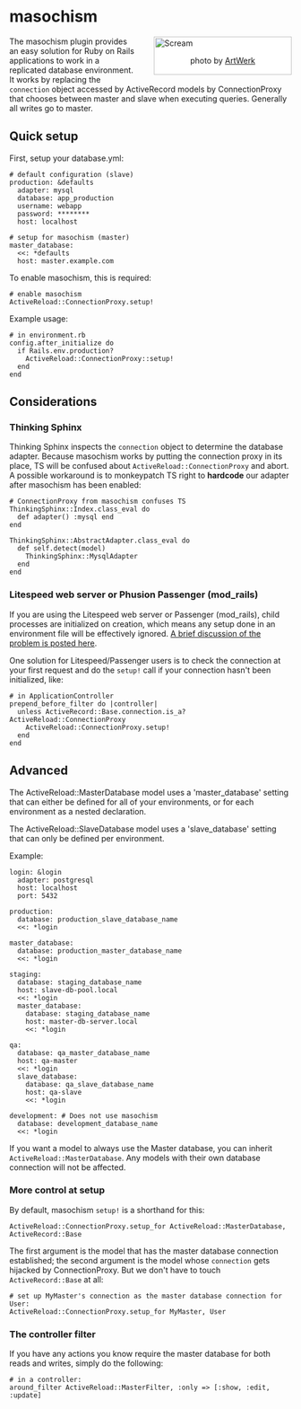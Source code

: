 masochism
=========

<div style="width:240px; padding:2px; border:1px solid silver; float:right; margin:0 0 1em 2em; background:white">
  <img src="http://farm1.static.flickr.com/111/295426387_a39c5c8954_m.jpg" alt="Scream" />
  <p style="text-align:center">photo by <a href="http://flickr.com/people/alphadesigner/" title="Flickr: ArtWerk">ArtWerk</a></p>
</div>

The masochism plugin provides an easy solution for Ruby on Rails applications to work in a
replicated database environment. It works by replacing the `connection` object accessed by
ActiveRecord models by ConnectionProxy that chooses between master and slave when
executing queries. Generally all writes go to master.


Quick setup
-----------

First, setup your database.yml:

    # default configuration (slave)
    production: &defaults
      adapter: mysql
      database: app_production
      username: webapp
      password: ********
      host: localhost

    # setup for masochism (master)
    master_database:
      <<: *defaults
      host: master.example.com

To enable masochism, this is required:

    # enable masochism
    ActiveReload::ConnectionProxy.setup!

Example usage:
    
    # in environment.rb
    config.after_initialize do
      if Rails.env.production?
        ActiveReload::ConnectionProxy::setup!
      end
    end


Considerations
--------------

### Thinking Sphinx

Thinking Sphinx inspects the `connection` object to determine the database adapter.
Because masochism works by putting the connection proxy in its place, TS will be confused
about `ActiveReload::ConnectionProxy` and abort. A possible workaround is to monkeypatch TS right to **hardcode** our adapter after masochism has been enabled:

    # ConnectionProxy from masochism confuses TS
    ThinkingSphinx::Index.class_eval do
      def adapter() :mysql end
    end

    ThinkingSphinx::AbstractAdapter.class_eval do
      def self.detect(model)
        ThinkingSphinx::MysqlAdapter
      end
    end

### Litespeed web server or Phusion Passenger (mod_rails)

If you are using the Litespeed web server or Passenger (mod_rails), child processes are initialized on creation,
which means any setup done in an environment file will be effectively ignored. [A brief
discussion of the problem is posted here](http://litespeedtech.com/support/wiki/doku.php?id=litespeed_wiki:rails:memcache).

One solution for Litespeed/Passenger users is to check the connection at your first request and do
the `setup!` call if your connection hasn't been initialized, like:

    # in ApplicationController
    prepend_before_filter do |controller|
      unless ActiveRecord::Base.connection.is_a? ActiveReload::ConnectionProxy
        ActiveReload::ConnectionProxy.setup!
      end
    end


Advanced
--------

The ActiveReload::MasterDatabase model uses a 'master_database' setting that can either be
defined for all of your environments, or for each environment as a nested declaration.

The ActiveReload::SlaveDatabase model uses a 'slave_database' setting that can only be
defined per environment.

Example:

    login: &login
      adapter: postgresql
      host: localhost
      port: 5432
    
    production:
      database: production_slave_database_name
      <<: *login
    
    master_database:
      database: production_master_database_name
      <<: *login
    
    staging:
      database: staging_database_name
      host: slave-db-pool.local
      <<: *login
      master_database: 
        database: staging_database_name
        host: master-db-server.local
        <<: *login
    
    qa:
      database: qa_master_database_name
      host: qa-master
      <<: *login
      slave_database:
        database: qa_slave_database_name
        host: qa-slave
        <<: *login
    
    development: # Does not use masochism
      database: development_database_name
      <<: *login
 
If you want a model to always use the Master database, you can inherit
`ActiveReload::MasterDatabase`. Any models with their own database connection will not be
affected.

### More control at setup

By default, masochism `setup!` is a shorthand for this:

    ActiveReload::ConnectionProxy.setup_for ActiveReload::MasterDatabase, ActiveRecord::Base

The first argument is the model that has the master database connection established; the
second argument is the model whose `connection` gets hijacked by ConnectionProxy. But we
don't have to touch `ActiveRecord::Base` at all:

    # set up MyMaster's connection as the master database connection for User:
    ActiveReload::ConnectionProxy.setup_for MyMaster, User

### The controller filter

If you have any actions you know require the master database for both reads and writes,
simply do the following:

    # in a controller:
    around_filter ActiveReload::MasterFilter, :only => [:show, :edit, :update]
